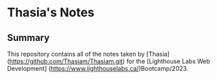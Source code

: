 # Thasia's Notes

## Summary 

This repository contains all of the notes taken by [Thasia] (https://github.com/Thasiam/Thasiam.git) for the [Lighthouse Labs Web Development] (https://www.lighthouselabs.ca/)Bootcamp/2023.
